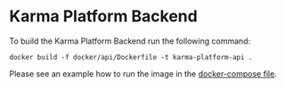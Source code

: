 # Karma Platform Backend

To build the Karma Platform Backend run the following command:

```shell
docker build -f docker/api/Dockerfile -t karma-platform-api .
```

Please see an example how to run the image in the [docker-compose file](docker-compose.yml).
